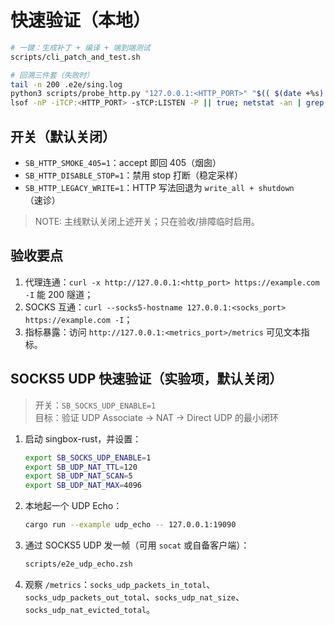 # 快速验证（本地）

```bash
# 一键：生成补丁 + 编译 + 端到端测试
scripts/cli_patch_and_test.sh

# 回溯三件套（失败时）
tail -n 200 .e2e/sing.log
python3 scripts/probe_http.py "127.0.0.1:<HTTP_PORT>" "$(( $(date +%s) + 5 ))"
lsof -nP -iTCP:<HTTP_PORT> -sTCP:LISTEN -P || true; netstat -an | grep <HTTP_PORT> || true
```

## 开关（默认关闭）
- `SB_HTTP_SMOKE_405=1`：accept 即回 405（烟囱）
- `SB_HTTP_DISABLE_STOP=1`：禁用 stop 打断（稳定采样）
- `SB_HTTP_LEGACY_WRITE=1`：HTTP 写法回退为 `write_all + shutdown`（速诊）

> NOTE: 主线默认关闭上述开关；只在验收/排障临时启用。

## 验收要点
1) 代理连通：`curl -x http://127.0.0.1:<http_port> https://example.com -I` 能 200 隧道；  
2) SOCKS 互通：`curl --socks5-hostname 127.0.0.1:<socks_port> https://example.com -I`；  
3) 指标暴露：访问 `http://127.0.0.1:<metrics_port>/metrics` 可见文本指标。

## SOCKS5 UDP 快速验证（实验项，默认关闭）
> 开关：`SB_SOCKS_UDP_ENABLE=1`  
> 目标：验证 UDP Associate → NAT → Direct UDP 的最小闭环

1. 启动 singbox-rust，并设置：
   ```sh
   export SB_SOCKS_UDP_ENABLE=1
   export SB_UDP_NAT_TTL=120
   export SB_UDP_NAT_SCAN=5
   export SB_UDP_NAT_MAX=4096
   ```
2. 本地起一个 UDP Echo：
   ```sh
   cargo run --example udp_echo -- 127.0.0.1:19090
   ```
3. 通过 SOCKS5 UDP 发一帧（可用 `socat` 或自备客户端）：
   ```sh
   scripts/e2e_udp_echo.zsh
   ```
4. 观察 `/metrics`：`socks_udp_packets_in_total`、`socks_udp_packets_out_total`、`socks_udp_nat_size`、`socks_udp_nat_evicted_total`。